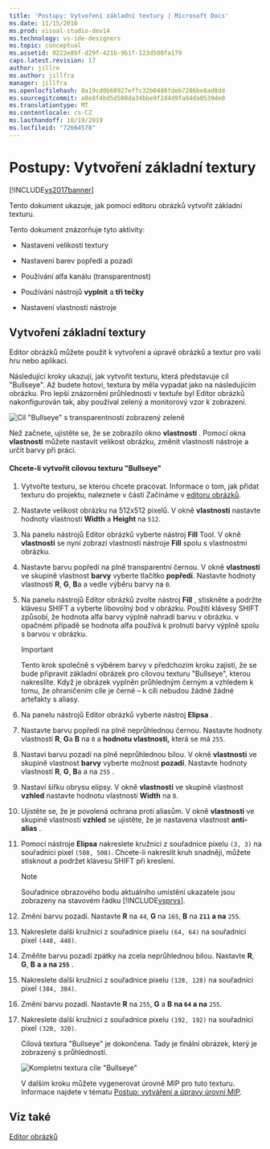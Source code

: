```yaml
---
title: 'Postupy: Vytvoření základní textury | Microsoft Docs'
ms.date: 11/15/2016
ms.prod: visual-studio-dev14
ms.technology: vs-ide-designers
ms.topic: conceptual
ms.assetid: 0222e8bf-d29f-421b-9b1f-123d500fa179
caps.latest.revision: 17
author: jillre
ms.author: jillfra
manager: jillfra
ms.openlocfilehash: 8a19cd0b68927effc32b0480fdeb7286be8ad8dd
ms.sourcegitcommit: a8e8f4bd5d508da34bbe9f2d4d9fa94da0539de0
ms.translationtype: MT
ms.contentlocale: cs-CZ
ms.lasthandoff: 10/19/2019
ms.locfileid: "72664578"
---
```

# <a name="how-to-create-a-basic-texture"></a>Postupy: Vytvoření základní textury
[!INCLUDE[vs2017banner](../includes/vs2017banner.md)]

Tento dokument ukazuje, jak pomocí editoru obrázků vytvořit základní texturu.

 Tento dokument znázorňuje tyto aktivity:

- Nastavení velikosti textury

- Nastavení barev popředí a pozadí

- Používání alfa kanálu (transparentnost)

- Používání nástrojů **vyplnit** a **tři tečky**

- Nastavení vlastností nástroje

## <a name="creating-a-basic-texture"></a>Vytvoření základní textury
 Editor obrázků můžete použít k vytvoření a úpravě obrázků a textur pro vaši hru nebo aplikaci.

 Následující kroky ukazují, jak vytvořit texturu, která představuje cíl "Bullseye". Až budete hotovi, textura by měla vypadat jako na následujícím obrázku. Pro lepší znázornění průhlednosti v textuře byl Editor obrázků nakonfigurován tak, aby používal zelený a monitorový vzor k zobrazení.

 ![Cíl "Bullseye" s transparentností zobrazený zeleně](../designers/media/digit-bullseye-texture-in-editor.png "Číslice-Bullseye-textura in-Editor")

 Než začnete, ujistěte se, že se zobrazilo okno **vlastnosti** . Pomocí okna **vlastnosti** můžete nastavit velikost obrázku, změnit vlastnosti nástroje a určit barvy při práci.

#### <a name="to-create-a-bullseye-target-texture"></a>Chcete-li vytvořit cílovou texturu "Bullseye"

1. Vytvořte texturu, se kterou chcete pracovat. Informace o tom, jak přidat texturu do projektu, naleznete v části Začínáme v [editoru obrázků](../designers/image-editor.md).

2. Nastavte velikost obrázku na 512x512 pixelů. V okně **vlastnosti** nastavte hodnoty vlastnosti **Width** a **Height** na `512`.

3. Na panelu nástrojů Editor obrázků vyberte nástroj **Fill** Tool. V okně **vlastnosti** se nyní zobrazí vlastnosti nástroje **Fill** spolu s vlastnostmi obrázku.

4. Nastavte barvu popředí na plně transparentní černou. V okně **vlastnosti** ve skupině vlastnost **barvy** vyberte tlačítko **popředí**. Nastavte hodnoty vlastností **R**, **G**, **B**a a vedle výběru barvy na `0`.

5. Na panelu nástrojů Editor obrázků zvolte nástroj **Fill** , stiskněte a podržte klávesu SHIFT a vyberte libovolný bod v obrázku. Použití klávesy SHIFT způsobí, že hodnota alfa barvy výplně nahradí barvu v obrázku. v opačném případě se hodnota alfa používá k prolnutí barvy výplně spolu s barvou v obrázku.

   > [!IMPORTANT]
   > Tento krok společně s výběrem barvy v předchozím kroku zajistí, že se bude připravit základní obrázek pro cílovou texturu "Bullseye", kterou nakreslíte. Když je obrázek vyplněn průhledným černým a vzhledem k tomu, že ohraničením cíle je černé – k cíli nebudou žádné žádné artefakty s aliasy.

6. Na panelu nástrojů Editor obrázků vyberte nástroj **Elipsa** .

7. Nastavte barvu popředí na plně neprůhlednou černou. Nastavte hodnoty vlastností **R**, **G**a **B** na `0` a **hodnotu vlastnosti,** která se má `255`.

8. Nastaví barvu pozadí na plně neprůhlednou bílou. V okně **vlastnosti** ve skupině vlastnost **barvy** vyberte možnost **pozadí**. Nastavte hodnoty vlastností **R**, **G**, **B**a a na `255` .

9. Nastaví šířku obrysu elipsy. V okně **vlastnosti** ve skupině vlastnost **vzhled** nastavte hodnotu vlastnosti **Width** na `8`.

10. Ujistěte se, že je povolená ochrana proti aliasům. V okně **vlastnosti** ve skupině vlastností **vzhled** se ujistěte, že je nastavena vlastnost **anti-alias** .

11. Pomocí nástroje **Elipsa** nakreslete kružnici z souřadnice pixelu `(3, 3)` na souřadnici pixel `(508, 508)`. Chcete-li nakreslit kruh snadněji, můžete stisknout a podržet klávesu SHIFT při kreslení.

    > [!NOTE]
    > Souřadnice obrazového bodu aktuálního umístění ukazatele jsou zobrazeny na stavovém řádku [!INCLUDE[vsprvs](../includes/vsprvs-md.md)].

12. Změní barvu pozadí. Nastavte **R** na `44`, **G** na `165`, **B** na **`211` a na** `255`.

13. Nakreslete další kružnici z souřadnice pixelu `(64, 64)` na souřadnici pixel `(448, 448)`.

14. Změňte barvu pozadí zpátky na zcela neprůhlednou bílou. Nastavte **R**, **G**, **B** **a a na `255`** .

15. Nakreslete další kružnici z souřadnice pixelu `(128, 128)` na souřadnici pixel `(384, 384)`.

16. Změní barvu pozadí. Nastavte **R** na `255`, **G** a **B** **na `64` a na** `255`.

17. Nakreslete další kružnici z souřadnice pixelu `(192, 192)` na souřadnici pixel `(320, 320)`.

    Cílová textura "Bullseye" je dokončena. Tady je finální obrázek, který je zobrazený s průhledností.

    ![Kompletní textura cíle "Bullseye"](../designers/media/gfx-image-demo-bullseye.png "gfx_image_demo_bullseye")

    V dalším kroku můžete vygenerovat úrovně MIP pro tuto texturu. Informace najdete v tématu [Postup: vytváření a úpravy úrovní MIP](../designers/how-to-create-and-modify-mip-levels.md).

## <a name="see-also"></a>Viz také
 [Editor obrázků](../designers/image-editor.md)
